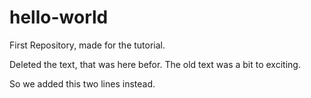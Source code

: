 # hello-world
First Repository, made for the tutorial.

Deleted the text, that was here befor. The old text was a bit to exciting.

So we added this two lines instead.
